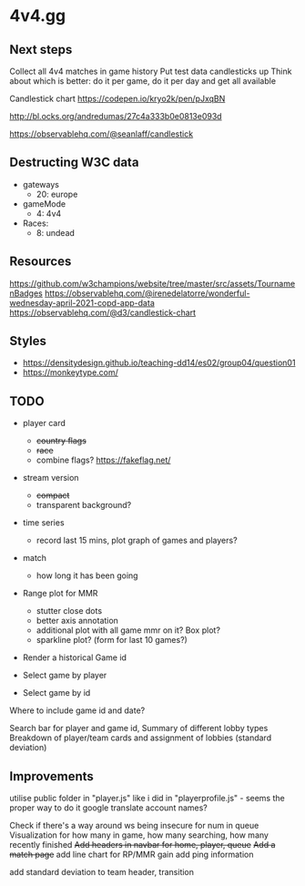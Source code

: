 # 4v4.gg


## Next steps
Collect all 4v4 matches in game history
Put test data candlesticks up
Think about which is better:
  do it per game, 
  do it per day and get all available


Candlestick chart
https://codepen.io/kryo2k/pen/pJxqBN

http://bl.ocks.org/andredumas/27c4a333b0e0813e093d

https://observablehq.com/@seanlaff/candlestick

## Destructing W3C data
* gateways
  * 20: europe
* gameMode
  * 4: 4v4
* Races:
  * 8: undead

## Resources
https://github.com/w3champions/website/tree/master/src/assets/TournamenBadges
https://observablehq.com/@irenedelatorre/wonderful-wednesday-april-2021-copd-app-data
https://observablehq.com/@d3/candlestick-chart


## Styles 
* https://densitydesign.github.io/teaching-dd14/es02/group04/question01
* https://monkeytype.com/


## TODO
* player card
  * ~~country flags~~
  * ~~race~~
  * combine flags? https://fakeflag.net/

* stream version
  * ~~compact~~
  * transparent background?

* time series
  * record last 15 mins, plot graph of games and players?

* match
  * how long it has been going
  

* Range plot for MMR
  * stutter close dots
  * better axis annotation
  * additional plot with all game mmr on it? Box plot?
  * sparkline plot? (form for last 10 games?)

* Render a historical Game id
* Select game by player
* Select game by id

Where to include game id and date?

Search bar for player and game id, 
Summary of different lobby types
Breakdown of player/team cards and assignment of lobbies (standard deviation)

## Improvements 
utilise public folder in "player.js" like i did in "playerprofile.js" - seems the proper way to do it
google translate account names?

Check if there's a way around ws being insecure for num in queue
Visualization for how many in game, how many searching, how many recently finished
~~Add headers in navbar for home, player, queue~~
~~Add a match page~~
add line chart for RP/MMR gain
add ping information

add standard deviation to team header, transition